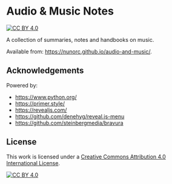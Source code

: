 
# Audio & Music Notes

[![CC BY 4.0][cc-by-shield]][cc-by]

A collection of summaries, notes and handbooks on music.

Available from: https://nunorc.github.io/audio-and-music/.

## Acknowledgements

Powered by:

* https://www.python.org/
* https://primer.style/
* https://revealjs.com/
* https://github.com/denehyg/reveal.js-menu
* https://github.com/steinbergmedia/bravura


## License

This work is licensed under a
[Creative Commons Attribution 4.0 International License][cc-by].

[![CC BY 4.0][cc-by-image]][cc-by]

[cc-by]: http://creativecommons.org/licenses/by/4.0/
[cc-by-image]: https://i.creativecommons.org/l/by/4.0/88x31.png
[cc-by-shield]: https://img.shields.io/badge/License-CC%20BY%204.0-lightgrey.svg

